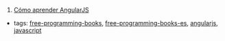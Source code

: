 1. [Cómo aprender AngularJS](http://raulexposito.com/documentos/como-aprender-angularjs/)
  * tags: [free-programming-books](tags/free-programming-books.md), [free-programming-books-es](tags/free-programming-books-es.md), [angularjs](tags/angularjs.md), [javascript](tags/javascript.md)

